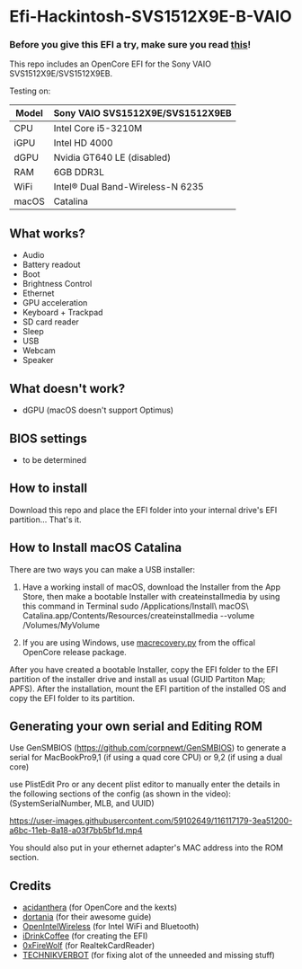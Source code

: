# Efi-Hackintosh-SVS1512X9E-B-VAIO

### Before you give this EFI a try, make sure you read [this](#Generating-your-own-serial-and-Editing-ROM)!

This repo includes an OpenCore EFI for the Sony VAIO SVS1512X9E/SVS1512X9EB.

Testing on:

Model | Sony VAIO SVS1512X9E/SVS1512X9EB
------------- | ---------------
CPU | Intel Core i5-3210M
iGPU | Intel HD 4000
dGPU | Nvidia GT640 LE (disabled)
RAM | 6GB DDR3L
WiFi | Intel® Dual Band-Wireless-N 6235
macOS | Catalina

## What works?

- Audio
- Battery readout
- Boot
- Brightness Control
- Ethernet
- GPU acceleration
- Keyboard + Trackpad
- SD card reader
- Sleep
- USB
- Webcam
- Speaker

## What doesn't work?

- dGPU (macOS doesn't support Optimus)

## BIOS settings

- to be determined

## How to install

Download this repo and place the EFI folder into your internal drive's EFI partition... That's it.


## How to Install macOS Catalina

There are two ways you can make a USB installer:

1. Have a working install of macOS, download the Installer from the App Store, then make a bootable Installer with createinstallmedia by using this command in Terminal sudo /Applications/Install\ macOS\ Catalina.app/Contents/Resources/createinstallmedia --volume /Volumes/MyVolume

2. If you are using Windows, use [macrecovery.py](https://dortania.github.io/OpenCore-Install-Guide/installer-guide/winblows-install.html) from the offical OpenCore release package.

After you have created a bootable Installer, copy the EFI folder to the EFI partition of the installer drive and install as usual (GUID Partiton Map; APFS). After the installation, mount the EFI partition of the installed OS and copy the EFI folder to its partition.

## Generating your own serial and Editing ROM

Use GenSMBIOS (https://github.com/corpnewt/GenSMBIOS) to generate a serial for MacBookPro9,1 (if using a quad core CPU) or 9,2 (if using a dual core)

use PlistEdit Pro or any decent plist editor to manually enter the details in the following sections of the config (as shown in the video): (SystemSerialNumber, MLB, and UUID)

https://user-images.githubusercontent.com/59102649/116117179-3ea51200-a6bc-11eb-8a18-a03f7bb5bf1d.mp4

You should also put in your ethernet adapter's MAC address into the ROM section.

## Credits

* [acidanthera](https://github.com/acidanthera) (for OpenCore and the kexts)
* [dortania](https://dortania.github.io/OpenCore-Install-Guide/) (for their awesome guide)
* [OpenIntelWireless](https://github.com/OpenIntelWireless) (for Intel WiFi and Bluetooth)
* [iDrinkCoffee](https://github.com/huhugh221) (for creating the EFI)
* [0xFireWolf](https://github.com/0xFireWolf) (for RealtekCardReader)
* [TECHNIKVERBOT](https://github.com/TECHNIKVERBOT) (for fixing alot of the unneeded and missing stuff)


